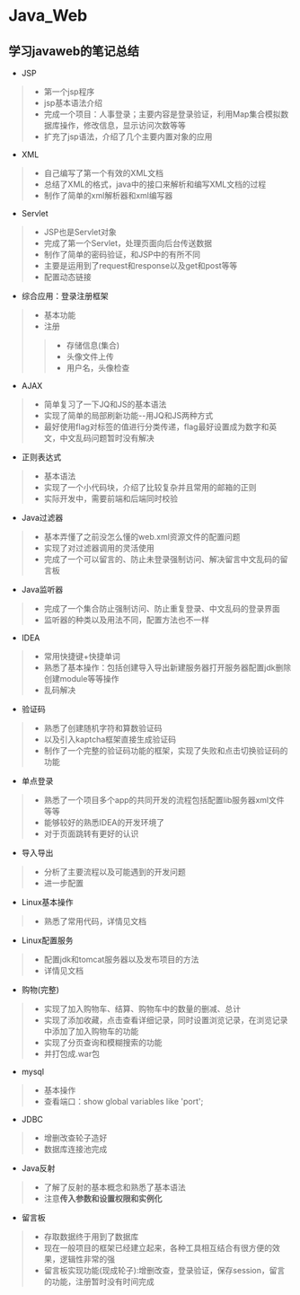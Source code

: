 # Java_Web
## 学习javaweb的笔记总结

* JSP
> * 第一个jsp程序
> * jsp基本语法介绍
> * 完成一个项目：人事登录；主要内容是登录验证，利用Map集合模拟数据库操作，修改信息，显示访问次数等等
> * 扩充了jsp语法，介绍了几个主要内置对象的应用

* XML
>	*	自己编写了第一个有效的XML文档
>	*	总结了XML的格式，java中的接口来解析和编写XML文档的过程
>	*	制作了简单的xml解析器和xml编写器

*	Servlet
>	*	JSP也是Servlet对象
>	*	完成了第一个Servlet，处理页面向后台传送数据
>	*	制作了简单的密码验证，和JSP中的有所不同
>	*	主要是运用到了request和response以及get和post等等
>	*	配置动态链接

*	综合应用：登录注册框架
>	*	基本功能
>	*	注册
>>	*	存储信息(集合)
>>	*	头像文件上传
>>	*	用户名，头像检查

* AJAX
> * 简单复习了一下JQ和JS的基本语法
> * 实现了简单的局部刷新功能--用JQ和JS两种方式
> * 最好使用flag对标签的值进行分类传递，flag最好设置成为数字和英文，中文乱码问题暂时没有解决

*	正则表达式
>	*	基本语法
>	*	实现了一个小代码块，介绍了比较复杂并且常用的邮箱的正则
>	*	实际开发中，需要前端和后端同时校验

*	Java过滤器
>	*	基本弄懂了之前没怎么懂的web.xml资源文件的配置问题
>	*	实现了对过滤器调用的灵活使用
>	*	完成了一个可以留言的、防止未登录强制访问、解决留言中文乱码的留言板

*	Java监听器
>	*	完成了一个集合防止强制访问、防止重复登录、中文乱码的登录界面
>	*	监听器的种类以及用法不同，配置方法也不一样

*	IDEA
>	*	常用快捷键+快捷单词
>	*	熟悉了基本操作：包括创建导入导出新建服务器打开服务器配置jdk删除创建module等等操作
>	*	乱码解决

*	验证码
>	*	熟悉了创建随机字符和算数验证码
>	*	以及引入kaptcha框架直接生成验证码
>	*	制作了一个完整的验证码功能的框架，实现了失败和点击切换验证码的功能

*	单点登录
>	*	熟悉了一个项目多个app的共同开发的流程包括配置lib服务器xml文件等等
>	*	能够较好的熟悉IDEA的开发环境了
>	*	对于页面跳转有更好的认识

* 导入导出
> * 分析了主要流程以及可能遇到的开发问题
> * 进一步配置

*	Linux基本操作
>	*	熟悉了常用代码，详情见文档

*	Linux配置服务
>	*	配置jdk和tomcat服务器以及发布项目的方法
>	*	详情见文档

*	购物(完整)
>	*	实现了加入购物车、结算、购物车中的数量的删减、总计
>	*	实现了添加收藏，点击查看详细记录，同时设置浏览记录，在浏览记录中添加了加入购物车的功能
>	*	实现了分页查询和模糊搜索的功能
>	*	并打包成.war包

*	mysql
>	*	基本操作
>	*	查看端口：show global variables like 'port';

*	JDBC
>	*	增删改查轮子造好
>	*	数据库连接池完成

*	Java反射
>	*	了解了反射的基本概念和熟悉了基本语法
>	*	注意**传入参数和设置权限和实例化**

*	留言板
>	*	存取数据终于用到了数据库
>	*	现在一般项目的框架已经建立起来，各种工具相互结合有很方便的效果，逻辑性非常的强
>	*	留言板实现功能(现成轮子):增删改查，登录验证，保存session，留言的功能，注册暂时没有时间完成